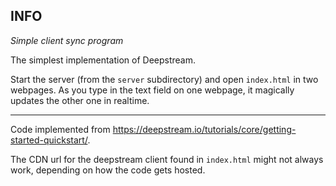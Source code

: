 ## INFO
*Simple client sync program*

The simplest implementation of Deepstream. 

Start the server (from the `server` subdirectory) and open `index.html` in two webpages. As you type in the text field on one webpage, it magically updates the other one in realtime.

<hr/>

Code implemented from https://deepstream.io/tutorials/core/getting-started-quickstart/.

The CDN url for the deepstream client found in `index.html` might not always work, depending on how the code gets hosted.
